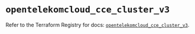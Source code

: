 # `opentelekomcloud_cce_cluster_v3`

Refer to the Terraform Registry for docs: [`opentelekomcloud_cce_cluster_v3`](https://registry.terraform.io/providers/opentelekomcloud/opentelekomcloud/1.36.43/docs/resources/cce_cluster_v3).
